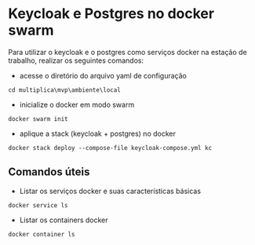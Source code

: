 # Keycloak e Postgres no docker swarm

Para utilizar o keycloak e o postgres como serviços docker na estação de trabalho, realizar os seguintes comandos:

- acesse o diretório do arquivo yaml de configuração
```
cd multiplica\mvp\ambiente\local
```

- inicialize o docker em modo swarm
```
docker swarm init
```

- aplique a stack (keycloak + postgres) no docker
```
docker stack deploy --compose-file keycloak-compose.yml kc
```

## Comandos úteis

- Listar os serviços docker e suas características básicas
```
docker service ls
```
- Listar os containers docker
```
docker container ls
```
